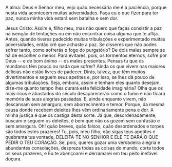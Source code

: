 A alma: Deus e Senhor meu, vejo quão necessária me é a paciência, porque nesta vida acontecem muitas adversidades. Faça eu o que fizer para ter paz, nunca minha vida estará sem batalha e sem dor.

Jesus Cristo: Assim é, filho meu, mas não quero que faças consistir a paz na isenção de tentações ou em não encontrar coisa alguma que te aflija. Antes, quando tiveres padecido muitas tribulações e experimentado muitas adversidades, então crê que achaste a paz. Se disseres que não podes sofrer tanto, como sofrerás o fogo do purgatório? De dois males sempre se há de escolher o menor. Para evitares, pois, os tormentos eternos, sofre por Deus -- e de bom ânimo -- os males presentes. Pensas tu que os mundanos têm pouco ou nada que sofrer? Ainda os que vivem nas maiores delícias não estão livres de padecer. Dirás, talvez, que têm muitos divertimentos e seguem seus apetites e, por isso, se lhes dá pouco de algumas tribulações. Seja, embora, assim e tenham eles quanto desejam, dize-me quanto tempo lhes durará esta felicidade imaginária? Olha que os mais ricos e abastados do século desaparecerão como o fumo e não ficará memória de suas alegrias passadas. E, ainda enquanto vivem, não descansam sem amargura, sem aborrecimento e temor. Porque, da mesma causa donde recebem deleites lhes vêm ordinariamente pena e dor. A minha justiça é que os castiga desta sorte. Já que, desordenadamente, buscam e seguem os deleites, é bem que não os gozem sem confusão e sem amargura. Oh! quão breves, quão falsos, quão desordenados e torpes são todos estes prazeres! Tu, pois, meu filho, não sigas teus apetites e quebranta tua vontade, DELEITA-TE NO SENHOR E ELE TE DARÁ O QUE PEDIR O TEU CORAÇÃO. Se, pois, queres gozar uma verdadeira alegria e abundantes consolações, despreza todas as coisas do mundo, corta todos os seus prazeres, e Eu te abençoarei e derramarei em teu peito inefável doçura.